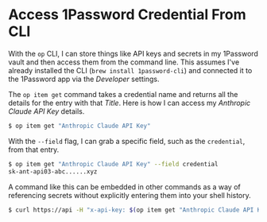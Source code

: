 # Access 1Password Credential From CLI

With the `op` CLI, I can store things like API keys and secrets in my 1Password
vault and then access them from the command line. This assumes I've already
installed the CLI (`brew install 1password-cli`) and connected it to the
1Password app via the _Developer_ settings.

The `op item get` command takes a credential name and returns all the details
for the entry with that _Title_. Here is how I can access my _Anthropic Claude
API Key_ details.

```bash
$ op item get "Anthropic Claude API Key"
```

With the `--field` flag, I can grab a specific field, such as the `credential`,
from that entry.

```bash
$ op item get "Anthropic Claude API Key" --field credential
sk-ant-api03-abc......xyz
```

A command like this can be embedded in other commands as a way of referencing
secrets without explicitly entering them into your shell history.

```bash
$ curl https://api -H "x-api-key: $(op item get "Anthropic Claude API Key" --field credential)" ...
```
